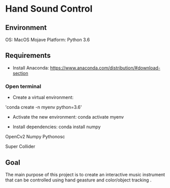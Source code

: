 # Hand Sound Control

## Environment

OS: MacOS Mojave
Platform: Python 3.6

## Requirements

* Install Anaconda: https://www.anaconda.com/distribution/#download-section

### Open terminal

* Create a virtual environment: 

'conda create -n myenv python=3.6'

- Activate the new environment: conda activate myenv

- Install dependencies: conda install numpy



OpenCv2
Numpy
Pythonosc

Super Collider

## Goal
The main purpose of this project is to create an interactive music instrument that can be controlled using hand geasture and color/object tracking .




